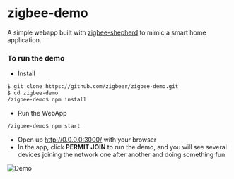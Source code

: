 # zigbee-demo  

A simple webapp built with [zigbee-shepherd](https://github.com/zigbeer/zigbee-shepherd) to mimic a smart home application.  

### To run the demo

* Install
```sh  
$ git clone https://github.com/zigbeer/zigbee-demo.git  
$ cd zigbee-demo  
/zigbee-demo$ npm install  
```

* Run the WebApp
```sh  
/zigbee-demo$ npm start  
```

* Open up http://0.0.0.0:3000/ with your browser
* In the app, click **PERMIT JOIN** to run the demo, and you will see several devices joining the network one after another and doing something fun.  

![Demo](https://github.com/zigbeer/documents/blob/master/media/demo.gif)
